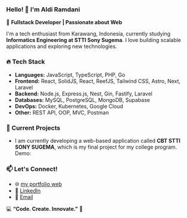 ### Hello! 👋 I'm Aldi Ramdani

🚀 **Fullstack Developer | Passionate about Web**

I'm a tech enthusiast from Karawang, Indonesia, currently studying **Informatics Engineering at STTI Sony Sugema**. I love building scalable applications and exploring new technologies.

### 🔥 Tech Stack
- **Languages:** JavaScript, TypeScript, PHP, Go
- **Frontend:** React, SolidJS, React, ReefJS, Tailwind CSS, Astro, Next, Laravel
- **Backend:** Node.js, Express.js, Nest, Gin, Fastify, Laravel
- **Databases:** MySQL, PostgreSQL, MongoDB, Supabase
- **DevOps:** Docker, Kubernetes, Google Cloud
- **Other:** REST API, OOP, MVC, Postman

### 🌱 Current Projects
- I am currently developing a web-based application called **CBT STTI SONY SUGEMA**,
  which is my final project for my college program. Demo: 

### 📫 Let's Connect!
- 🌐 [my portfolio web](https://aldiramdani.vercel.app/)
- 💼 [LinkedIn](https://linkedin.com/in/aldiramdani)
- 📧 [Email](ramdanialdi889@gmail.com)
  
💻 **“Code. Create. Innovate.”** 🚀
